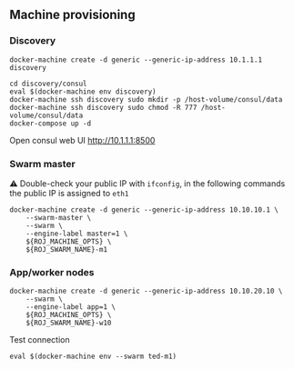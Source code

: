 
## Machine provisioning

### Discovery

```
docker-machine create -d generic --generic-ip-address 10.1.1.1 discovery
```

```
cd discovery/consul
eval $(docker-machine env discovery)
docker-machine ssh discovery sudo mkdir -p /host-volume/consul/data
docker-machine ssh discovery sudo chmod -R 777 /host-volume/consul/data
docker-compose up -d
```

Open consul web UI http://10.1.1.1:8500


### Swarm master

:warning: Double-check your public IP with `ifconfig`, in the following commands the public IP is assigned to `eth1`

```
docker-machine create -d generic --generic-ip-address 10.10.10.1 \
    --swarm-master \
    --swarm \
    --engine-label master=1 \
    ${ROJ_MACHINE_OPTS} \
    ${ROJ_SWARM_NAME}-m1
```


### App/worker nodes

```
docker-machine create -d generic --generic-ip-address 10.10.20.10 \
    --swarm \
    --engine-label app=1 \
    ${ROJ_MACHINE_OPTS} \
    ${ROJ_SWARM_NAME}-w10
```
    

Test connection

```
eval $(docker-machine env --swarm ted-m1)
```

